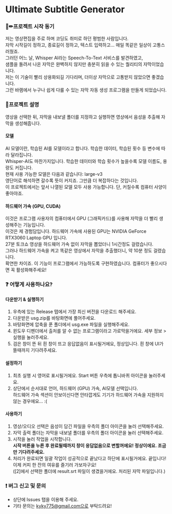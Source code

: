 # Ultimate Subtitle Generator

### 📘✏프로젝트 시작 동기
저는 영상편집을 주로 하며 코딩도 취미로 하던 평범한 사람입니다.<br>
자막 시작길이 정하고, 종료길이 정하고, 텍스트 입력하고... 매일 똑같은 일상이 고통스러웠죠.<br>
그러던 어느 날, Whisper AI라는 Speech-To-Text 서비스를 발견하였고,<br>
샘플을 돌려서 나온 자막은 완벽하지 않지만 충분히 읽을 수 있는 퀄리티의 자막이었습니다.<br>
저는 이 기술이 빨리 상용화되길 기다리며, 더이상 자막으로 고통받지 않았으면 좋겠습니다.<br>
그런 바램에서 누구나 쉽게 다룰 수 있는 자막 자동 생성 프로그램을 만들게 되었습니다.<br>

### 📜프로젝트 설명
영상을 선택한 뒤, 자막을 내보낼 폴더를 지정하고 실행하면 영상에서 음성을 추출해 자막을 생성해줍니다.
#### 모델
AI 모델이란, 학습된 AI를 모델이라고 합니다. 학습한 데이터, 학습된 횟수 등 변수에 따라 달라집니다.<br>
Whisper-AI도 마찬가지입니다. 학습한 데이터와 학습 횟수가 높을수록 모델 이름도, 용량도 커집니다.<br>
현재 사용 가능한 모델은 다음과 같습니다: large-v3<br>
영단어로 해석하면 갈수록 뜻이 커지죠. 그만큼 더 복잡하다는 것입니다.<br>
이 프로젝트에서는 앞서 나열된 모델 모두 사용 가능합니다. 단, 커질수록 컴퓨터 사양이 좋아야죠.
#### 하드웨어 가속 (GPU, CUDA)
이것은 프로그램 사용자의 컴퓨터에서 GPU (그래픽카드)를 사용해 자막을 더 빨리 생성해주는 기능입니다.<br>
이것은 제 경험담입니다. 하드웨어 가속에 사용된 GPU는 NVIDIA GeForce RTX3060 Laptop GPU 입니다.<br>
27분 토크쇼 영상을 하드웨어 가속 없이 자막을 뽑았더니 1시간정도 걸렸습니다.<br>
그러나 하드웨어 가속을 켜고 똑같은 영상에서 자막을 추출했더니, 약 10분 정도 걸렸습니다.<br>
확연한 차이죠. 이 기능이 프로그램에서 가능하도록 구현하였습니다. 컴퓨터가 좋으시다면 꼭 활성화해주세요!<br>

### ❓ 어떻게 사용하나요?
#### 다운받기 & 실행하기
1. 우측에 있는 Release 탭에서 가장 최신 버전을 다운로드 해주세요.
2. 다운받은 usg.zip를 바탕화면에 풀어주세요.
3. 바탕화면에 압축을 푼 폴더에서 usg.exe 파일을 실행해주세요.
4. 윈도우 디펜더에서 출처를 알 수 없는 프로그램이라고 가로막을거에요. 세부 정보 > 실행을 눌러주세요.
5. 검은 창이 뜬 뒤 흰 창이 뜨고 응답없음이 표시될거에요, 정상입니다. 흰 창에 UI가 뜰때까지 기다려주세요.
#### 설정하기
1. 최초 실행 시 영어로 표시될거에요. Start 버튼 우측에 톱니바퀴 아이콘을 눌러주세요.
2. 상단에서 순서대로 언어, 하드웨어 (GPU) 가속, AI모델 선택입니다.<br>
하드웨어 가속 섹션이 안보이신다면 안타깝게도 기기가 하드웨어 가속을 지원하지 않는 경우에요... :(
#### 사용하기
1. 영상/오디오 선택은 음성이 담긴 파일을 우측의 폴더 아이콘을 눌러 선택해주세요.
2. 자막 출력 폴더는 자막을 내보낼 폴더를 우측의 폴더 아이콘을 눌러 선택해주세요.
3. 시작을 눌러 작업을 시작합니다.<br>
<b>시작 버튼을 누른 후 완료될때까지 창이 응답없음으로 변할꺼에요! 정상이에요. 조금만 기다려주세요.</b>
4. 처리가 완료되면 일괄 작업이 성공적으로 끝났다고 하단에 표시될거에요. 끝입니다! 이제 커피 한 잔의 여유를 즐기러 가보자구요!<br>
([2]에서 선택한 폴더에 result.srt 파일이 생겼을거에요. 처리된 자막 파일입니다.)
### ❗ 버그 신고 및 문의
- 상단에 Issues 탭을 이용해 주세요.
- 기타 문의는 kyky775@gmail.com으로 부탁드려요!
